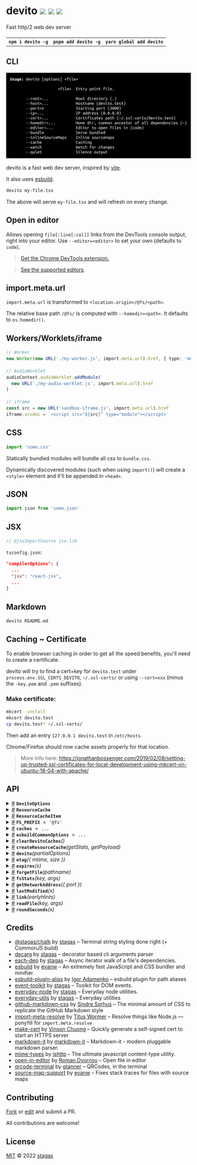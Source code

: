 <h1>
devito <a href="https://npmjs.org/package/devito"><img src="https://img.shields.io/badge/npm-v2.0.0-F00.svg?colorA=000"/></a> <a href="src"><img src="https://img.shields.io/badge/loc-1,290-FFF.svg?colorA=000"/></a> <a href="LICENSE"><img src="https://img.shields.io/badge/license-MIT-F0B.svg?colorA=000"/></a>
</h1>

<p></p>

Fast http/2 web dev server

<h4>
<table><tr><td title="Triple click to select and copy paste">
<code>npm i devito -g</code>
</td><td title="Triple click to select and copy paste">
<code>pnpm add devito -g</code>
</td><td title="Triple click to select and copy paste">
<code>yarn global add devito</code>
</td></tr></table>
</h4>

## CLI

<p></p>
<p>
<img width="651.4285714285714" src="cli.png" />
</p>

devito is a fast web dev server, inspired by [vite](https://vitejs.dev/).

It also uses [esbuild](https://esbuild.github.io/).

```sh
devito my-file.tsx
```

The above will serve `my-file.tsx` and will refresh on every change.

## Open in editor

Allows opening `file[:line[:col]]` links from the DevTools console output, right into your editor. Use `--editor=<editor>` to set your own (defaults to `code`).

> [Get the Chrome DevTools extension.](https://github.com/generalov/open-in-editor-extension)

> [See the supported editors](https://github.com/generalov/open-in-editor#options).

## import.meta.url

`import.meta.url` is transformed to `<location.origin>/@fs/<path>`.

The relative base path `/@fs/` is computed with `--homedir=<path>`. It defaults to `os.homedir()`.

## Workers/Worklets/iframe

```ts
// Worker
new Worker(new URL('./my-worker.js', import.meta.url).href, { type: 'module' })

// AudioWorklet
audioContext.audioWorklet.addModule(
  new URL('./my-audio-worklet.js', import.meta.url).href
)

// iframe
const src = new URL('sandbox-iframe.js', import.meta.url).href
iframe.srcdoc = `<script src="${src}" type="module"></script>`
```

## CSS

```ts
import 'some.css'
```

Statically bundled modules will bundle all css to `bundle.css`.

Dynamically discovered modules (such when using `import()`) will create a `<style>`
element and it'll be appended in `<head>`.

## JSON

```ts
import json from 'some.json'
```

## JSX

```ts
// @jsxImportSource jsx-lib
```

`tsconfig.json`:

```json
"compilerOptions": {
  ...
  "jsx": "react-jsx",
  ...
}
```

## Markdown

```sh
devito README.md
```

## Caching ~ Certificate

To enable browser caching in order to get all the speed benefits, you'll need to create a certificate.

devito will try to find a cert+key for `devito.test` under
`process.env.SSL_CERTS_DEVITO`, `~/.ssl-certs/` or using `--cert=xxx` (minus the `-key.pem` and `.pem` suffixes).

### Make certificate:

```sh
mkcert -install
mkcert devito.test
cp devito.test* ~/.ssl-certs/
```

Then add an entry `127.0.0.1 devito.test` in `/etc/hosts`.

Chrome/Firefox should now cache assets properly for that location.

> More info here: https://jonathanbossenger.com/2019/02/08/setting-up-trusted-ssl-certificates-for-local-development-using-mkcert-on-ubuntu-18-04-with-apache/

## API

<p>  <details id="DevitoOptions$80" title="Class" ><summary><span><a href="#DevitoOptions$80">#</a></span>  <code><strong>DevitoOptions</strong></code>    </summary>  <a href="src/devito.ts#L19">src/devito.ts#L19</a>  <ul>        <p>  <details id="constructor$81" title="Constructor" ><summary><span><a href="#constructor$81">#</a></span>  <code><strong>constructor</strong></code><em>(options)</em>    </summary>  <a href="src/devito.ts#L47">src/devito.ts#L47</a>  <ul>    <p>  <details id="new DevitoOptions$82" title="ConstructorSignature" ><summary><span><a href="#new DevitoOptions$82">#</a></span>  <code><strong>new DevitoOptions</strong></code><em>()</em>    </summary>    <ul><p><a href="#DevitoOptions$80">DevitoOptions</a></p>      <p>  <details id="options$83" title="Parameter" ><summary><span><a href="#options$83">#</a></span>  <code><strong>options</strong></code>  <span><span>&nbsp;=&nbsp;</span>  <code>{}</code></span>  </summary>    <ul><p><span>Partial</span>&lt;<a href="#DevitoOptions$80">DevitoOptions</a>&gt;</p>        </ul></details></p>  </ul></details></p>    </ul></details><details id="alias$100" title="Property" ><summary><span><a href="#alias$100">#</a></span>  <code><strong>alias</strong></code>    </summary>  <a href="src/devito.ts#L43">src/devito.ts#L43</a>  <ul><p><span>Record</span>&lt;string, string&gt;</p>        </ul></details><details id="bundle$92" title="Property" ><summary><span><a href="#bundle$92">#</a></span>  <code><strong>bundle</strong></code>  <span><span>&nbsp;=&nbsp;</span>  <code>true</code></span>  </summary>  <a href="src/devito.ts#L33">src/devito.ts#L33</a>  <ul><p>boolean</p>        </ul></details><details id="cache$94" title="Property" ><summary><span><a href="#cache$94">#</a></span>  <code><strong>cache</strong></code>  <span><span>&nbsp;=&nbsp;</span>  <code>true</code></span>  </summary>  <a href="src/devito.ts#L35">src/devito.ts#L35</a>  <ul><p>boolean</p>        </ul></details><details id="cert$89" title="Property" ><summary><span><a href="#cert$89">#</a></span>  <code><strong>cert</strong></code>  <span><span>&nbsp;=&nbsp;</span>  <code>...</code></span>  </summary>  <a href="src/devito.ts#L25">src/devito.ts#L25</a>  <ul><p>string | <span>ServerOptions</span></p>        </ul></details><details id="editor$91" title="Property" ><summary><span><a href="#editor$91">#</a></span>  <code><strong>editor</strong></code>  <span><span>&nbsp;=&nbsp;</span>  <code>'code'</code></span>  </summary>  <a href="src/devito.ts#L32">src/devito.ts#L32</a>  <ul><p>string</p>        </ul></details><details id="entryResolveDir$99" title="Property" ><summary><span><a href="#entryResolveDir$99">#</a></span>  <code><strong>entryResolveDir</strong></code>    </summary>  <a href="src/devito.ts#L41">src/devito.ts#L41</a>  <ul><p>string</p>        </ul></details><details id="entrySource$98" title="Property" ><summary><span><a href="#entrySource$98">#</a></span>  <code><strong>entrySource</strong></code>    </summary>  <a href="src/devito.ts#L40">src/devito.ts#L40</a>  <ul><p>string</p>        </ul></details><details id="extraAnalyzePaths$101" title="Property" ><summary><span><a href="#extraAnalyzePaths$101">#</a></span>  <code><strong>extraAnalyzePaths</strong></code>  <span><span>&nbsp;=&nbsp;</span>  <code>[]</code></span>  </summary>  <a href="src/devito.ts#L45">src/devito.ts#L45</a>  <ul><p>string  []</p>        </ul></details><details id="file$84" title="Property" ><summary><span><a href="#file$84">#</a></span>  <code><strong>file</strong></code>    </summary>  <a href="src/devito.ts#L20">src/devito.ts#L20</a>  <ul><p>string</p>        </ul></details><details id="homedir$90" title="Property" ><summary><span><a href="#homedir$90">#</a></span>  <code><strong>homedir</strong></code>  <span><span>&nbsp;=&nbsp;</span>  <code>'~'</code></span>  </summary>  <a href="src/devito.ts#L31">src/devito.ts#L31</a>  <ul><p>string</p>        </ul></details><details id="hostname$86" title="Property" ><summary><span><a href="#hostname$86">#</a></span>  <code><strong>hostname</strong></code>  <span><span>&nbsp;=&nbsp;</span>  <code>'devito.test'</code></span>  </summary>  <a href="src/devito.ts#L22">src/devito.ts#L22</a>  <ul><p>string</p>        </ul></details><details id="inlineSourceMaps$93" title="Property" ><summary><span><a href="#inlineSourceMaps$93">#</a></span>  <code><strong>inlineSourceMaps</strong></code>  <span><span>&nbsp;=&nbsp;</span>  <code>false</code></span>  </summary>  <a href="src/devito.ts#L34">src/devito.ts#L34</a>  <ul><p>boolean</p>        </ul></details><details id="ipAddress$88" title="Property" ><summary><span><a href="#ipAddress$88">#</a></span>  <code><strong>ipAddress</strong></code>  <span><span>&nbsp;=&nbsp;</span>  <code>'0.0.0.0'</code></span>  </summary>  <a href="src/devito.ts#L24">src/devito.ts#L24</a>  <ul><p>string</p>        </ul></details><details id="port$97" title="Property" ><summary><span><a href="#port$97">#</a></span>  <code><strong>port</strong></code>  <span><span>&nbsp;=&nbsp;</span>  <code>...</code></span>  </summary>  <a href="src/devito.ts#L39">src/devito.ts#L39</a>  <ul><p>number</p>        </ul></details><details id="quiet$96" title="Property" ><summary><span><a href="#quiet$96">#</a></span>  <code><strong>quiet</strong></code>  <span><span>&nbsp;=&nbsp;</span>  <code>false</code></span>  </summary>  <a href="src/devito.ts#L37">src/devito.ts#L37</a>  <ul><p>boolean</p>        </ul></details><details id="root$85" title="Property" ><summary><span><a href="#root$85">#</a></span>  <code><strong>root</strong></code>  <span><span>&nbsp;=&nbsp;</span>  <code>'.'</code></span>  </summary>  <a href="src/devito.ts#L21">src/devito.ts#L21</a>  <ul><p>string</p>        </ul></details><details id="startPort$87" title="Property" ><summary><span><a href="#startPort$87">#</a></span>  <code><strong>startPort</strong></code>  <span><span>&nbsp;=&nbsp;</span>  <code>3000</code></span>  </summary>  <a href="src/devito.ts#L23">src/devito.ts#L23</a>  <ul><p>number</p>        </ul></details><details id="watch$95" title="Property" ><summary><span><a href="#watch$95">#</a></span>  <code><strong>watch</strong></code>  <span><span>&nbsp;=&nbsp;</span>  <code>true</code></span>  </summary>  <a href="src/devito.ts#L36">src/devito.ts#L36</a>  <ul><p>boolean</p>        </ul></details><details id="entryFile$104" title="Accessor" ><summary><span><a href="#entryFile$104">#</a></span>  <code><strong>entryFile</strong></code>    </summary>  <a href="src/devito.ts#L56">src/devito.ts#L56</a>  <ul>        </ul></details><details id="rootPath$102" title="Accessor" ><summary><span><a href="#rootPath$102">#</a></span>  <code><strong>rootPath</strong></code>    </summary>  <a href="src/devito.ts#L52">src/devito.ts#L52</a>  <ul>        </ul></details></p></ul></details><details id="ResourceCache$60" title="Interface" ><summary><span><a href="#ResourceCache$60">#</a></span>  <code><strong>ResourceCache</strong></code>    </summary>  <a href="src/core.ts#L68">src/core.ts#L68</a>  <ul>        <p>  <details id="cache$61" title="Property" ><summary><span><a href="#cache$61">#</a></span>  <code><strong>cache</strong></code>    </summary>  <a href="src/core.ts#L69">src/core.ts#L69</a>  <ul><p><span>Map</span>&lt;string, <span>Deferred</span>&lt;<a href="#ResourceCacheItem$56">ResourceCacheItem</a>&lt;<a href="#T$66">T</a>&gt;&gt;&gt;</p>        </ul></details><details id="getOrUpdate$62" title="Method" ><summary><span><a href="#getOrUpdate$62">#</a></span>  <code><strong>getOrUpdate</strong></code><em>(pathname, args)</em>    </summary>  <a href="src/core.ts#L70">src/core.ts#L70</a>  <ul>    <p>    <details id="pathname$64" title="Parameter" ><summary><span><a href="#pathname$64">#</a></span>  <code><strong>pathname</strong></code>    </summary>    <ul><p>string</p>        </ul></details><details id="args$65" title="Parameter" ><summary><span><a href="#args$65">#</a></span>  <code><strong>args</strong></code>    </summary>    <ul><p>any  []</p>        </ul></details>  <p><strong>getOrUpdate</strong><em>(pathname, args)</em>  &nbsp;=&gt;  <ul><span>Promise</span>&lt;<a href="#ResourceCacheItem$56">ResourceCacheItem</a>&lt;<a href="#T$66">T</a>&gt;&gt;</ul></p></p>    </ul></details></p></ul></details><details id="ResourceCacheItem$56" title="Interface" ><summary><span><a href="#ResourceCacheItem$56">#</a></span>  <code><strong>ResourceCacheItem</strong></code>    </summary>  <a href="src/core.ts#L63">src/core.ts#L63</a>  <ul>        <p>  <details id="payload$58" title="Property" ><summary><span><a href="#payload$58">#</a></span>  <code><strong>payload</strong></code>    </summary>  <a href="src/core.ts#L65">src/core.ts#L65</a>  <ul><p><a href="#T$59">T</a></p>        </ul></details><details id="stats$57" title="Property" ><summary><span><a href="#stats$57">#</a></span>  <code><strong>stats</strong></code>    </summary>  <a href="src/core.ts#L64">src/core.ts#L64</a>  <ul><p><span>Stats</span></p>        </ul></details></p></ul></details><details id="FS_PREFIX$49" title="Variable" ><summary><span><a href="#FS_PREFIX$49">#</a></span>  <code><strong>FS_PREFIX</strong></code>  <span><span>&nbsp;=&nbsp;</span>  <code>'@fs'</code></span>  </summary>  <a href="src/core.ts#L8">src/core.ts#L8</a>  <ul><p><code>"@fs"</code></p>        </ul></details><details id="caches$50" title="Variable" ><summary><span><a href="#caches$50">#</a></span>  <code><strong>caches</strong></code>  <span><span>&nbsp;=&nbsp;</span>  <code>...</code></span>  </summary>  <a href="src/core.ts#L10">src/core.ts#L10</a>  <ul><p><span>Set</span>&lt;<span>Map</span>&lt;any, any&gt;&gt;</p>        </ul></details><details id="esbuildCommonOptions$51" title="Variable" ><summary><span><a href="#esbuildCommonOptions$51">#</a></span>  <code><strong>esbuildCommonOptions</strong></code>  <span><span>&nbsp;=&nbsp;</span>  <code>...</code></span>  </summary>  <a href="src/core.ts#L12">src/core.ts#L12</a>  <ul><p><span>BuildOptions</span></p>        </ul></details><details id="clearDevitoCaches$27" title="Function" ><summary><span><a href="#clearDevitoCaches$27">#</a></span>  <code><strong>clearDevitoCaches</strong></code><em>()</em>    </summary>  <a href="src/core.ts#L73">src/core.ts#L73</a>  <ul>    <p>      <p><strong>clearDevitoCaches</strong><em>()</em>  &nbsp;=&gt;  <ul>void</ul></p></p>    </ul></details><details id="createResourceCache$32" title="Function" ><summary><span><a href="#createResourceCache$32">#</a></span>  <code><strong>createResourceCache</strong></code><em>(getStats, getPayload)</em>    </summary>  <a href="src/core.ts#L94">src/core.ts#L94</a>  <ul>    <p>    <details id="getStats$35" title="Function" ><summary><span><a href="#getStats$35">#</a></span>  <code><strong>getStats</strong></code><em>(pathname)</em>    </summary>    <ul>    <p>    <details id="pathname$38" title="Parameter" ><summary><span><a href="#pathname$38">#</a></span>  <code><strong>pathname</strong></code>    </summary>    <ul><p>string</p>        </ul></details>  <p><strong>getStats</strong><em>(pathname)</em>  &nbsp;=&gt;  <ul><span>Promise</span>&lt;<span>Stats</span>&gt;</ul></p></p>    </ul></details><details id="getPayload$39" title="Function" ><summary><span><a href="#getPayload$39">#</a></span>  <code><strong>getPayload</strong></code><em>(pathname, args)</em>    </summary>    <ul>    <p>    <details id="pathname$42" title="Parameter" ><summary><span><a href="#pathname$42">#</a></span>  <code><strong>pathname</strong></code>    </summary>    <ul><p>string</p>        </ul></details><details id="args$43" title="Parameter" ><summary><span><a href="#args$43">#</a></span>  <code><strong>args</strong></code>    </summary>    <ul><p>any  []</p>        </ul></details>  <p><strong>getPayload</strong><em>(pathname, args)</em>  &nbsp;=&gt;  <ul><span>Promise</span>&lt;<a href="#T$34">T</a>&gt;</ul></p></p>    </ul></details>  <p><strong>createResourceCache</strong>&lt;<span>T</span>&gt;<em>(getStats, getPayload)</em>  &nbsp;=&gt;  <ul><a href="#ResourceCache$60">ResourceCache</a>&lt;<a href="#T$34">T</a>&gt;</ul></p></p>    </ul></details><details id="devito$71" title="Function" ><summary><span><a href="#devito$71">#</a></span>  <code><strong>devito</strong></code><em>(partialOptions)</em>    </summary>  <a href="src/devito.ts#L61">src/devito.ts#L61</a>  <ul>    <p>    <details id="partialOptions$73" title="Parameter" ><summary><span><a href="#partialOptions$73">#</a></span>  <code><strong>partialOptions</strong></code>    </summary>    <ul><p><span>Partial</span>&lt;<a href="#DevitoOptions$80">DevitoOptions</a>&gt;</p>        </ul></details>  <p><strong>devito</strong><em>(partialOptions)</em>  &nbsp;=&gt;  <ul><span>Promise</span>&lt;{<p>  <details id="esbuild$77" title="Property" ><summary><span><a href="#esbuild$77">#</a></span>  <code><strong>esbuild</strong></code>    </summary>  <a href="src/devito.ts#L112">src/devito.ts#L112</a>  <ul><p>undefined | <span>Esbuild</span></p>        </ul></details><details id="options$76" title="Property" ><summary><span><a href="#options$76">#</a></span>  <code><strong>options</strong></code>    </summary>  <a href="src/devito.ts#L111">src/devito.ts#L111</a>  <ul><p><a href="#DevitoOptions$80">DevitoOptions</a></p>        </ul></details><details id="url$75" title="Property" ><summary><span><a href="#url$75">#</a></span>  <code><strong>url</strong></code>  <span><span>&nbsp;=&nbsp;</span>  <code>localAddress</code></span>  </summary>  <a href="src/devito.ts#L110">src/devito.ts#L110</a>  <ul><p>string</p>        </ul></details><details id="close$78" title="Method" ><summary><span><a href="#close$78">#</a></span>  <code><strong>close</strong></code><em>()</em>    </summary>  <a href="src/devito.ts#L113">src/devito.ts#L113</a>  <ul>    <p>      <p><strong>close</strong><em>()</em>  &nbsp;=&gt;  <ul><span>Promise</span>&lt;void&gt;</ul></p></p>    </ul></details></p>}&gt;</ul></p></p>    </ul></details><details id="etag$13" title="Function" ><summary><span><a href="#etag$13">#</a></span>  <code><strong>etag</strong></code><em>({ mtime, size })</em>    </summary>  <a href="src/core.ts#L44">src/core.ts#L44</a>  <ul>    <p>    <details id="stat$15" title="Parameter" ><summary><span><a href="#stat$15">#</a></span>  <code><strong>stat</strong></code>    </summary>    <ul><p>{<p>  <details id="mtime$17" title="Property" ><summary><span><a href="#mtime$17">#</a></span>  <code><strong>mtime</strong></code>    </summary>  <a href="src/core.ts#L44">src/core.ts#L44</a>  <ul><p><span>Date</span></p>        </ul></details><details id="size$18" title="Property" ><summary><span><a href="#size$18">#</a></span>  <code><strong>size</strong></code>    </summary>  <a href="src/core.ts#L44">src/core.ts#L44</a>  <ul><p>number</p>        </ul></details></p>}</p>        </ul></details>  <p><strong>etag</strong><em>({ mtime, size })</em>  &nbsp;=&gt;  <ul>string</ul></p></p>    </ul></details><details id="expires$19" title="Function" ><summary><span><a href="#expires$19">#</a></span>  <code><strong>expires</strong></code><em>(x)</em>    </summary>  <a href="src/core.ts#L50">src/core.ts#L50</a>  <ul>    <p>    <details id="x$21" title="Parameter" ><summary><span><a href="#x$21">#</a></span>  <code><strong>x</strong></code>    </summary>    <ul><p>number | <span>Date</span></p>        </ul></details>  <p><strong>expires</strong><em>(x)</em>  &nbsp;=&gt;  <ul>{<p>  <details id="expires$23" title="Property" ><summary><span><a href="#expires$23">#</a></span>  <code><strong>expires</strong></code>  <span><span>&nbsp;=&nbsp;</span>  <code>...</code></span>  </summary>  <a href="src/core.ts#L52">src/core.ts#L52</a>  <ul><p>string</p>        </ul></details></p>}</ul></p></p>    </ul></details><details id="forgetFile$29" title="Function" ><summary><span><a href="#forgetFile$29">#</a></span>  <code><strong>forgetFile</strong></code><em>(pathname)</em>    </summary>  <a href="src/core.ts#L79">src/core.ts#L79</a>  <ul>    <p>    <details id="pathname$31" title="Parameter" ><summary><span><a href="#pathname$31">#</a></span>  <code><strong>pathname</strong></code>    </summary>    <ul><p>string</p>        </ul></details>  <p><strong>forgetFile</strong><em>(pathname)</em>  &nbsp;=&gt;  <ul>void</ul></p></p>    </ul></details><details id="fsStats$52" title="Function" ><summary><span><a href="#fsStats$52">#</a></span>  <code><strong>fsStats</strong></code><em>(key, args)</em>    </summary>  <a href="src/core.ts#L60">src/core.ts#L60</a>  <ul>    <p>    <details id="key$54" title="Parameter" ><summary><span><a href="#key$54">#</a></span>  <code><strong>key</strong></code>    </summary>    <ul><p>string</p>        </ul></details><details id="args$55" title="Parameter" ><summary><span><a href="#args$55">#</a></span>  <code><strong>args</strong></code>    </summary>    <ul><p>[    ]</p>        </ul></details>  <p><strong>fsStats</strong><em>(key, args)</em>  &nbsp;=&gt;  <ul><span>Promise</span>&lt;<span>Stats</span>&gt;</ul></p></p>    </ul></details><details id="getNetworkAddress$44" title="Function" ><summary><span><a href="#getNetworkAddress$44">#</a></span>  <code><strong>getNetworkAddress</strong></code><em>({ port })</em>    </summary>  <a href="src/core.ts#L127">src/core.ts#L127</a>  <ul>    <p>    <details id="options$46" title="Parameter" ><summary><span><a href="#options$46">#</a></span>  <code><strong>options</strong></code>    </summary>    <ul><p>{<p>  <details id="port$48" title="Property" ><summary><span><a href="#port$48">#</a></span>  <code><strong>port</strong></code>    </summary>  <a href="src/core.ts#L127">src/core.ts#L127</a>  <ul><p>number</p>        </ul></details></p>}</p>        </ul></details>  <p><strong>getNetworkAddress</strong><em>({ port })</em>  &nbsp;=&gt;  <ul>undefined | string</ul></p></p>    </ul></details><details id="lastModified$8" title="Function" ><summary><span><a href="#lastModified$8">#</a></span>  <code><strong>lastModified</strong></code><em>(x)</em>    </summary>  <a href="src/core.ts#L38">src/core.ts#L38</a>  <ul>    <p>    <details id="x$10" title="Parameter" ><summary><span><a href="#x$10">#</a></span>  <code><strong>x</strong></code>    </summary>    <ul><p>number | <span>Date</span></p>        </ul></details>  <p><strong>lastModified</strong><em>(x)</em>  &nbsp;=&gt;  <ul>{<p>  <details id="last-modified$12" title="Property" ><summary><span><a href="#last-modified$12">#</a></span>  <code><strong>last-modified</strong></code>  <span><span>&nbsp;=&nbsp;</span>  <code>...</code></span>  </summary>  <a href="src/core.ts#L40">src/core.ts#L40</a>  <ul><p>string</p>        </ul></details></p>}</ul></p></p>    </ul></details><details id="link$1" title="Function" ><summary><span><a href="#link$1">#</a></span>  <code><strong>link</strong></code><em>(earlyHints)</em>    </summary>  <a href="src/core.ts#L30">src/core.ts#L30</a>  <ul>    <p>    <details id="earlyHints$3" title="Parameter" ><summary><span><a href="#earlyHints$3">#</a></span>  <code><strong>earlyHints</strong></code>    </summary>    <ul><p>string  [] | <span>Set</span>&lt;string&gt;</p>        </ul></details>  <p><strong>link</strong><em>(earlyHints)</em>  &nbsp;=&gt;  <ul>{<p>  <details id="link$5" title="Property" ><summary><span><a href="#link$5">#</a></span>  <code><strong>link</strong></code>  <span><span>&nbsp;=&nbsp;</span>  <code>...</code></span>  </summary>  <a href="src/core.ts#L33">src/core.ts#L33</a>  <ul><p>string</p>        </ul></details></p>} | {<p>  <details id="link$7" title="Property" ><summary><span><a href="#link$7">#</a></span>  <code><strong>link</strong></code>  <span><span>&nbsp;=&nbsp;</span>  <code>...</code></span>  </summary>  <a href="src/core.ts#L33">src/core.ts#L33</a>  <ul><p>undefined</p>        </ul></details></p>}</ul></p></p>    </ul></details><details id="readFile$67" title="Function" ><summary><span><a href="#readFile$67">#</a></span>  <code><strong>readFile</strong></code><em>(key, args)</em>    </summary>  <a href="src/core.ts#L124">src/core.ts#L124</a>  <ul>    <p>    <details id="key$69" title="Parameter" ><summary><span><a href="#key$69">#</a></span>  <code><strong>key</strong></code>    </summary>    <ul><p>string</p>        </ul></details><details id="args$70" title="Parameter" ><summary><span><a href="#args$70">#</a></span>  <code><strong>args</strong></code>    </summary>    <ul><p>[    ]</p>        </ul></details>  <p><strong>readFile</strong><em>(key, args)</em>  &nbsp;=&gt;  <ul><span>Promise</span>&lt;string&gt;</ul></p></p>    </ul></details><details id="roundSeconds$24" title="Function" ><summary><span><a href="#roundSeconds$24">#</a></span>  <code><strong>roundSeconds</strong></code><em>(x)</em>    </summary>  <a href="src/core.ts#L56">src/core.ts#L56</a>  <ul>    <p>    <details id="x$26" title="Parameter" ><summary><span><a href="#x$26">#</a></span>  <code><strong>x</strong></code>    </summary>    <ul><p>number | <span>Date</span></p>        </ul></details>  <p><strong>roundSeconds</strong><em>(x)</em>  &nbsp;=&gt;  <ul>number</ul></p></p>    </ul></details></p>

## Credits

- [@stagas/chalk](https://npmjs.org/package/@stagas/chalk) by [stagas](https://github.com/stagas) &ndash; Terminal string styling done right (+ CommonJS build)
- [decarg](https://npmjs.org/package/decarg) by [stagas](https://github.com/stagas) &ndash; decorator based cli arguments parser
- [each-dep](https://npmjs.org/package/each-dep) by [stagas](https://github.com/stagas) &ndash; Async iterator walk of a file's dependencies.
- [esbuild](https://npmjs.org/package/esbuild) by [evanw](https://github.com/evanw) &ndash; An extremely fast JavaScript and CSS bundler and minifier.
- [esbuild-plugin-alias](https://npmjs.org/package/esbuild-plugin-alias) by [Igor Adamenko](https://igoradamenko.com) &ndash; esbuild plugin for path aliases
- [event-toolkit](https://npmjs.org/package/event-toolkit) by [stagas](https://github.com/stagas) &ndash; Toolkit for DOM events.
- [everyday-node](https://npmjs.org/package/everyday-node) by [stagas](https://github.com/stagas) &ndash; Everyday node utilities.
- [everyday-utils](https://npmjs.org/package/everyday-utils) by [stagas](https://github.com/stagas) &ndash; Everyday utilities
- [github-markdown-css](https://npmjs.org/package/github-markdown-css) by [Sindre Sorhus](https://sindresorhus.com) &ndash; The minimal amount of CSS to replicate the GitHub Markdown style
- [import-meta-resolve](https://npmjs.org/package/import-meta-resolve) by [Titus Wormer](https://wooorm.com) &ndash; Resolve things like Node.js — ponyfill for `import.meta.resolve`
- [make-cert](https://npmjs.org/package/make-cert) by [Vinson Chuong](https://github.com/vinsonchuong) &ndash; Quickly generate a self-signed cert to start an HTTPS server
- [markdown-it](https://npmjs.org/package/markdown-it) by [markdown-it](https://github.com/markdown-it) &ndash; Markdown-it - modern pluggable markdown parser.
- [mime-types](https://npmjs.org/package/mime-types) by [jshttp](https://github.com/jshttp) &ndash; The ultimate javascript content-type utility.
- [open-in-editor](https://npmjs.org/package/open-in-editor) by [Roman Dvornov](https://github.com/lahmatiy) &ndash; Open file in editor
- [qrcode-terminal](https://npmjs.org/package/qrcode-terminal) by [gtanner](https://github.com/gtanner) &ndash; QRCodes, in the terminal
- [source-map-support](https://npmjs.org/package/source-map-support) by [evanw](https://github.com/evanw) &ndash; Fixes stack traces for files with source maps

## Contributing

[Fork](https://github.com/stagas/devito/fork) or [edit](https://github.dev/stagas/devito) and submit a PR.

All contributions are welcome!

## License

<a href="LICENSE">MIT</a> &copy; 2022 [stagas](https://github.com/stagas)
